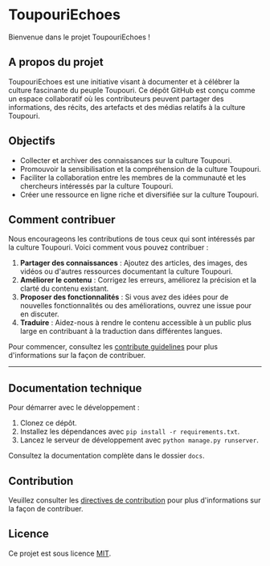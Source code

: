 # ToupouriEchoes

Bienvenue dans le projet ToupouriEchoes !

## A propos du projet

ToupouriEchoes est une initiative visant à documenter et à célébrer la culture fascinante du peuple Toupouri. Ce dépôt GitHub est conçu comme un espace collaboratif où les contributeurs peuvent partager des informations, des récits, des artefacts et des médias relatifs à la culture Toupouri.

## Objectifs

- Collecter et archiver des connaissances sur la culture Toupouri.
- Promouvoir la sensibilisation et la compréhension de la culture Toupouri.
- Faciliter la collaboration entre les membres de la communauté et les chercheurs intéressés par la culture Toupouri.
- Créer une ressource en ligne riche et diversifiée sur la culture Toupouri.

## Comment contribuer

Nous encourageons les contributions de tous ceux qui sont intéressés par la culture Toupouri. Voici comment vous pouvez contribuer :

1. **Partager des connaissances** : Ajoutez des articles, des images, des vidéos ou d'autres ressources documentant la culture Toupouri.
2. **Améliorer le contenu** : Corrigez les erreurs, améliorez la précision et la clarté du contenu existant.
3. **Proposer des fonctionnalités** : Si vous avez des idées pour de nouvelles fonctionnalités ou des améliorations, ouvrez une issue pour en discuter.
4. **Traduire** : Aidez-nous à rendre le contenu accessible à un public plus large en contribuant à la traduction dans différentes langues.

Pour commencer, consultez les [contribute guidelines](CONTRIBUTING.md) pour plus d'informations sur la façon de contribuer.


---
## Documentation technique

Pour démarrer avec le développement :

1. Clonez ce dépôt.
2. Installez les dépendances avec `pip install -r requirements.txt`.
3. Lancez le serveur de développement avec `python manage.py runserver`.

Consultez la documentation complète dans le dossier `docs`.

## Contribution

Veuillez consulter les [directives de contribution](CONTRIBUTING.md) pour plus d'informations sur la façon de contribuer.

## Licence

Ce projet est sous licence [MIT](LICENSE).